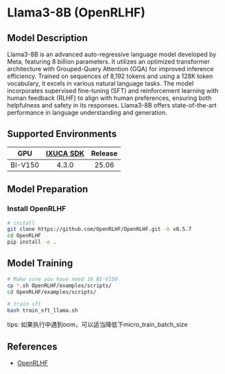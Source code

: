 # Llama3-8B (OpenRLHF)

## Model Description

Llama3-8B is an advanced auto-regressive language model developed by Meta, featuring 8 billion parameters. It utilizes
an optimized transformer architecture with Grouped-Query Attention (GQA) for improved inference efficiency. Trained on
sequences of 8,192 tokens and using a 128K token vocabulary, it excels in various natural language tasks. The model
incorporates supervised fine-tuning (SFT) and reinforcement learning with human feedback (RLHF) to align with human
preferences, ensuring both helpfulness and safety in its responses. Llama3-8B offers state-of-the-art performance in
language understanding and generation.

## Supported Environments

| GPU    | [IXUCA SDK](https://gitee.com/deep-spark/deepspark#%E5%A4%A9%E6%95%B0%E6%99%BA%E7%AE%97%E8%BD%AF%E4%BB%B6%E6%A0%88-ixuca) | Release |
| :----: | :----: | :----: |
| BI-V150 | 4.3.0     |  25.06  |

## Model Preparation

### Install OpenRLHF

```sh
# install
git clone https://github.com/OpenRLHF/OpenRLHF.git -b v0.5.7
cd OpenRLHF
pip install -e .
```

## Model Training

```sh
# Make sure you have need 16 BI-V150
cp *.sh OpenRLHF/examples/scripts/
cd OpenRLHF/examples/scripts/

# train sft
bash train_sft_llama.sh
```

tips: 如果执行中遇到oom，可以适当降低下micro_train_batch_size

## References

- [OpenRLHF](https://github.com/OpenRLHF/OpenRLHF)
